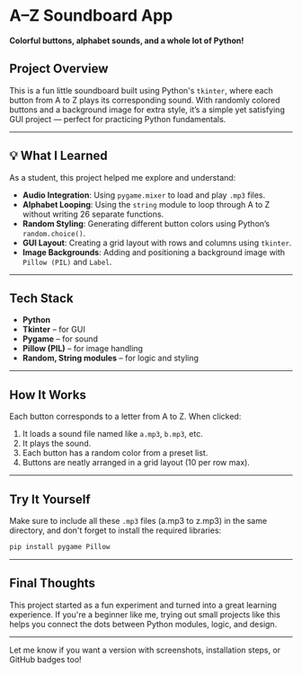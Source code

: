 # A–Z Soundboard App

**Colorful buttons, alphabet sounds, and a whole lot of Python!**

## Project Overview

This is a fun little soundboard built using Python's `tkinter`, where each button from A to Z plays its corresponding sound. With randomly colored buttons and a background image for extra style, it’s a simple yet satisfying GUI project — perfect for practicing Python fundamentals.

---

## 💡 What I Learned

As a student, this project helped me explore and understand:

* **Audio Integration**: Using `pygame.mixer` to load and play `.mp3` files.
* **Alphabet Looping**: Using the `string` module to loop through A to Z without writing 26 separate functions.
* **Random Styling**: Generating different button colors using Python’s `random.choice()`.
* **GUI Layout**: Creating a grid layout with rows and columns using `tkinter`.
* **Image Backgrounds**: Adding and positioning a background image with `Pillow (PIL)` and `Label`.

---

## Tech Stack

* **Python**
* **Tkinter** – for GUI
* **Pygame** – for sound
* **Pillow (PIL)** – for image handling
* **Random, String modules** – for logic and styling

---

## How It Works

Each button corresponds to a letter from A to Z. When clicked:

1. It loads a sound file named like `a.mp3`, `b.mp3`, etc.
2. It plays the sound.
3. Each button has a random color from a preset list.
4. Buttons are neatly arranged in a grid layout (10 per row max).

---

## Try It Yourself

Make sure to include all these `.mp3` files (a.mp3 to z.mp3) in the same directory, and don't forget to install the required libraries:

```bash
pip install pygame Pillow
```

---

## Final Thoughts

This project started as a fun experiment and turned into a great learning experience. If you're a beginner like me, trying out small projects like this helps you connect the dots between Python modules, logic, and design.

---

Let me know if you want a version with screenshots, installation steps, or GitHub badges too!
